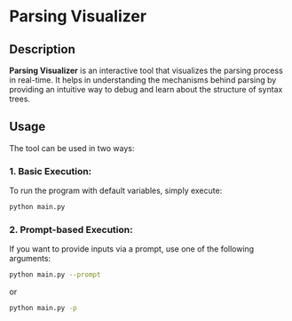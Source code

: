 # Parsing Visualizer

## Description
**Parsing Visualizer** is an interactive tool that visualizes the parsing process in real-time. It helps in understanding the mechanisms behind parsing by providing an intuitive way to debug and learn about the structure of syntax trees.

## Usage

The tool can be used in two ways:

### 1.	Basic Execution:
To run the program with default variables, simply execute:

```bash
python main.py
```

### 2.	Prompt-based Execution:
If you want to provide inputs via a prompt, use one of the following arguments:

```bash
python main.py --prompt
```
or
```bash
python main.py -p
```